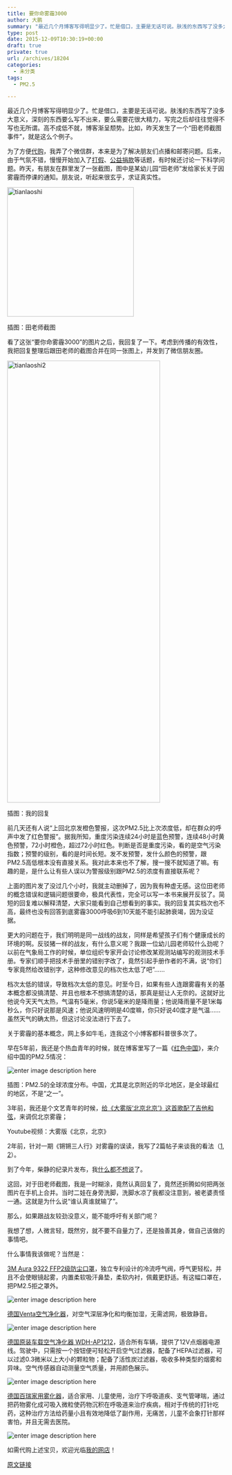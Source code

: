 ```yaml
---
title: 要你命雾霾3000
author: 大鹏
summary: "最近几个月博客写得明显少了。忙是借口，主要是无话可说。肤浅的东西写了没多大意义，深刻的东西要么写不出来，要么需要花很大精力，写完之后却往往觉得不写也无所谓。高不成低不就，博客渐呈颓势。比如，昨天发生了一个“田老师截图事件”，就是这么个例子。"
type: post
date: 2015-12-09T10:30:19+00:00
draft: true
private: true
url: /archives/18204
categories:
  - 未分类
tags:
  - PM2.5

---
```

最近几个月博客写得明显少了。忙是借口，主要是无话可说。肤浅的东西写了没多大意义，深刻的东西要么写不出来，要么需要花很大精力，写完之后却往往觉得不写也无所谓。高不成低不就，博客渐呈颓势。比如，昨天发生了一个“田老师截图事件”，就是这么个例子。

为了方便[代购][1]，我弄了个微信群，本来是为了解决朋友们点播和邮寄问题。后来，由于气氛不错，慢慢开始加入了[打假][2]、[公益捐款][3]等话题，有时候还讨论一下科学问题。昨天，有朋友在群里发了一张截图，图中是某幼儿园“田老师”发给家长关于因雾霾而停课的通知。朋友说，听起来很玄乎，求证真实性。

[<img src="http://pzhao.org/wp-content/uploads/2015/12/tianlaoshi-293x300.jpg" alt="tianlaoshi" width="293" height="300" class="alignnone size-medium wp-image-18205" srcset="http://pzhao.org/wp-content/uploads/2015/12/tianlaoshi-293x300.jpg 293w, http://pzhao.org/wp-content/uploads/2015/12/tianlaoshi-24x24.jpg 24w, http://pzhao.org/wp-content/uploads/2015/12/tianlaoshi-36x36.jpg 36w, http://pzhao.org/wp-content/uploads/2015/12/tianlaoshi-48x48.jpg 48w, http://pzhao.org/wp-content/uploads/2015/12/tianlaoshi.jpg 783w" sizes="(max-width: 293px) 100vw, 293px" />][4]

插图：田老师截图

看了这张“要你命雾霾3000”的图片之后，我回复了一下。考虑到传播的有效性，我把回复整理后跟田老师的截图合并在同一张图上，并发到了微信朋友圈。

[<img src="http://pzhao.org/wp-content/uploads/2015/12/tianlaoshi2-354x1024.jpg" alt="tianlaoshi2" width="354" height="1024" class="alignnone size-large wp-image-18206" />][5]

插图：我的回复

前几天还有人说“上回北京发橙色警报，这次PM2.5比上次浓度低，却在群众的呼声中发了红色警报”。据我所知，重度污染连续24小时是蓝色预警，连续48小时黄色预警，72小时橙色，超过72小时红色。判断是否是重度污染，看的是空气污染指数；预警的级别，看的是时间长短。发不发预警，发什么颜色的预警，跟PM2.5高低根本没有直接关系。我对此本来也不了解，搜一搜不就知道了嘛。有趣的是，是什么让有些人误以为警报级别跟PM2.5的浓度有直接联系呢？

上面的图片发了没过几个小时，我就主动删掉了，因为我有种虚无感。这位田老师的概念错误和逻辑问题很要命，极具代表性，完全可以写一本书来展开反驳了。简短的回复难以解释清楚，大家只能看到自己想看到的事实。我的回复其实档次也不高，最终也没有回答到底雾霾3000呼吸6到10天能不能引起肺衰竭，因为没证据。

更大的问题在于，我们明明是同一战线的战友，同样是希望孩子们有个健康成长的环境的啊。反驳猪一样的战友，有什么意义呢？我跟一位幼儿园老师较什么劲呢？以前在气象局工作的时候，单位组织专家开会讨论修改某观测站编写的观测技术手册。专家们顺手把技术手册里的错别字改了，竟然引起手册作者的不满，说“你们专家竟然给改错别字，这种修改意见的档次也太低了吧”……

档次太低的错误，导致档次太低的意见。时至今日，如果有些人连跟雾霾有关的基本概念都没搞清楚、并且也根本不想搞清楚的话，那真是挺让人无奈的。这就好比他说今天天气太热，气温有5毫米，你说5毫米的是降雨量；他说降雨量不是1米每秒么，你只好说那是风速；他说风速明明是40度嘛，你只好说40度才是气温……虽然天气的确太热，但这讨论没法进行下去了。

关于雾霾的基本概念，网上多如牛毛，连我这个小博客都科普很多次了。

早在5年前，我还是个热血青年的时候，就在博客里写了一篇《[红色中国][6]》，来介绍中国的PM2.5情况：

![enter image description here][7]
  
插图：PM2.5的全球浓度分布。中国，尤其是北京附近的华北地区，是全球最红的地区，不是“之一”。

3年前，我还是个文艺青年的时候，[给《大雾版’北京北京’》这首歌配了吉他和弦][8]，来调侃北京雾霾；



Youtube视频：大雾版《北京，北京》

2年前，针对一期《锵锵三人行》对雾霾的误读，我写了2篇帖子来谈我的看法（[1][9], [2][10]）。

到了今年，柴静的纪录片发布，我[什么都不想说][11]了。

这回，对于田老师截图，我是一时糊涂，竟然认真回复了，竟然还折腾如何把两张图片在手机上合并。当时二娃在身旁洗脚，洗脚水凉了我都没注意到，被老婆责怪一通。这就是为什么说“谁认真谁就输了”。

那么，如果跟战友较劲没意义，能不能呼吁有关部门呢？

我想了想，人微言轻，既然穷，就不要不自量力了，还是独善其身，做自己该做的事情吧。

什么事情我该做呢？当然是：

[3M Aura 9322 FFP2级防尘口罩][12]，独立专利设计的冷流呼气阀，呼气更轻松，并且不会使眼镜起雾，内置柔软吸汗鼻垫，柔软内衬，佩戴更舒适。有这幅口罩在，把PM2.5拒之罩外。

![enter image description here][13]

[德国Venta空气净化器][12]，对空气深层净化和均衡加湿，无需滤网，极致静音。

![enter image description here][14]

[德国原装车载空气净化器 WDH-AP1212][15]，适合所有车辆，提供了12V点烟器电源线。驾驶中，只需按一个按钮便可轻松开启空气过滤器，配备了HEPA过滤器，可以过滤0.3微米以上大小的颗粒物；配备了活性炭过滤器，吸收多种类型的烟雾和异味。空气传感器自动测量空气质量，并用颜色展示。

![enter image description here][16]

[德国百瑞家用雾化器][17]，适合家用、儿童使用，治疗下呼吸道疾、支气管哮喘，通过把药物雾化成可吸入微粒使药物沉积在呼吸道来治疗疾病，相对于传统的打针吃药，这种治疗方法给药量小且有效地降低了副作用，无痛苦，儿童不会象打针那样害怕，并且无需去医院。

![enter image description here][18]

如需代购上述宝贝，欢迎光临[我的网店][1]！

 [1]: http://pzhao.org/daigou/
 [2]: http://pzhao.org/archives/17999
 [3]: http://pzhao.org/archives/18057
 [4]: http://pzhao.org/wp-content/uploads/2015/12/tianlaoshi.jpg
 [5]: http://pzhao.org/wp-content/uploads/2015/12/tianlaoshi2.jpg
 [6]: http://pzhao.org/archives/12084
 [7]: http://www.nasa.gov/images/content/483897main_Global-PM2.5-map.JPG
 [8]: http://pzhao.org/archives/14708
 [9]: http://pzhao.org/archives/16038
 [10]: http://pzhao.org/archives/16854
 [11]: http://pzhao.org/archives/17907
 [12]: http://pzhao.org/daigou/product/venta-7045401-luftwascher-lw-45-anthrazit-metallic/
 [13]: http://pzhao.org/daigou/wp-content/uploads/2015/12/0325.jpg
 [14]: http://pzhao.org/daigou/wp-content/uploads/2015/12/0326.jpg
 [15]: http://pzhao.org/daigou/product/auto-luftreiniger-wdh-ap1212/
 [16]: http://pzhao.org/daigou/wp-content/uploads/2015/03/61WvjWGSKmL._SL1409_.jpg
 [17]: http://pzhao.org/daigou/product/pari-compactinqua-neb-plus-inhalationsgerat/
 [18]: http://pzhao.org/daigou/wp-content/uploads/2015/03/81gSCcieAhL._SL1500_.jpg

[原文链接](http://dapengde.com/archives/18204)

